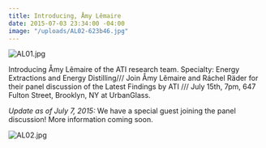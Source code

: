 ```yaml
---
title: Introducing, Åmy Lêmaire
date: 2015-07-03 23:34:00 -04:00
image: "/uploads/AL02-623b46.jpg"
---
```


![AL01.jpg](/uploads/AL01.jpg)

Introducing Åmy Lêmaire of the ATI research team. Specialty: Energy Extractions and Energy Distilling/// Join Åmy Lêmaire and Ráchel Räder for their panel discussion of the Latest Findings by ATI /// July 15th, 7pm, 647 Fulton Street, Brooklyn, NY at UrbanGlass. 

*Update as of July 7, 2015:* We have a special guest joining the panel discussion! More information coming soon.

![AL02.jpg](/uploads/AL02.jpg)